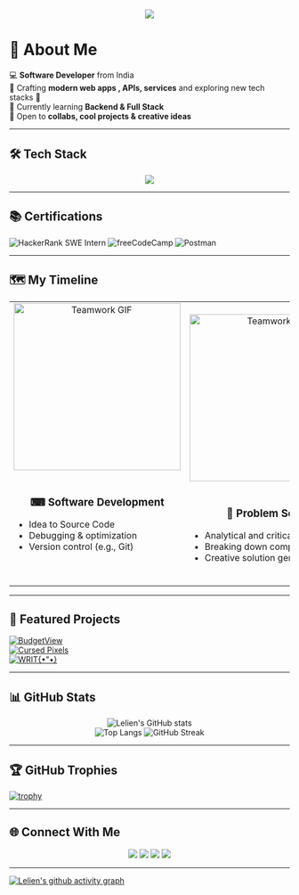 <!-- Animated Typing Intro -->
<div align="center">
  
<h1 align="center">
  <img src="https://capsule-render.vercel.app/api?type=waving&color=0:00F7FF,100:FF00FF&height=180&section=header&text=Hey!+I'm+Lelien+👋&fontSize=40&fontColor=ffffff&animation=fadeIn&fontAlignY=35" />
</h1>
</div>



# 👾 About Me  

💻  **Software Developer** from India  
🎯 Crafting **modern web apps , APIs, services** and exploring new tech stacks 🚀  
🌱 Currently learning **Backend & Full Stack**  
🤝 Open to **collabs, cool projects & creative ideas**

---

## 🛠️ Tech Stack  
<p align="center">
  <img src="https://skillicons.dev/icons?i=js,react,nodejs,express,java,go,spring,python,kotlin,tailwind,threejs,neovim" />
</p>

---

## 📚 Certifications  
![HackerRank SWE Intern](https://img.shields.io/badge/HackerRank-Software%20Engineer%20Intern-green?style=for-the-badge&logo=hackerrank)
![freeCodeCamp](https://img.shields.io/badge/freeCodeCamp-Certified-green?style=for-the-badge&logo=freecodecamp&logoColor=white)
![Postman](https://img.shields.io/badge/Postman-API%20Certified-orange?style=for-the-badge&logo=postman)

---

## 🗺️ My Timeline  

<table align="center">
  <tr>
    <!-- First GIF + Soft Skills -->
    <td align="center" width="33%">
      <img src="https://media3.giphy.com/media/v1.Y2lkPTc5MGI3NjExZjJ6emFkZ29oczU1MHVhbG03MHBndDYzOWRpNm0zcGg2c2d2N2U5YiZlcD12MV9pbnRlcm5hbF9naWZfYnlfaWQmY3Q9Zw/pbIavlMZE7TkcVriMM/giphy.gif" width="300" alt="Teamwork GIF"/>
      <br/><br/>
      <h3><strong>⌨ Software Development</strong></h3> 
      <ul align="left">
         <li>Idea to Source Code</li>
         <li>Debugging & optimization</li>
         <li>Version control (e.g., Git)</li>
      </ul>
      <br></br>
    </td> 
     <td align="center" width="33%">
      <img src="https://media0.giphy.com/media/v1.Y2lkPTc5MGI3NjExMDQ1MHRsY3Rjd2ZkOWpwOWthcGxoOHRrZnlmY2Judzk4b2hpZnJsdSZlcD12MV9pbnRlcm5hbF9naWZfYnlfaWQmY3Q9Zw/gRl82JKtOdzDr3m43F/giphy.gif" width="300" alt="Teamwork GIF"/>
       <br/><br/>
      <h3><strong>🧠 Problem Solving</strong></h3> 
      <ul align="left">
         <li>Analytical and critical thinking</li>
        <li>Breaking down complex issues</li>
        <li>Creative solution generation</li>
      </ul>
    </td>
     <td align="center" width="33%">
      <img src="https://media3.giphy.com/media/v1.Y2lkPTc5MGI3NjExdHBjMmsxNG1nd3Z3OTdiZGRyaXk4eDI1bWk5cXNvaHRyYWV4N2s2NSZlcD12MV9pbnRlcm5hbF9naWZfYnlfaWQmY3Q9Zw/YlnvMD9xkDrCu0cdip/giphy.gif" width="250" alt="Teamwork GIF"/>
      <br/><br/>
      <h3><strong>🤝 Collaboration & Teamwork</strong></h3> 
      <ul align="left">
        <li>Active listening & clear communication</li>
        <li>Thriving in group projects</li>
        <li>Helping peers grow together</li>
      </ul>
    </td>
  </tr>
</table>


---

## 🚀 Featured Projects  

[![BudgetView](https://img.shields.io/badge/BudgetView-4CAF50?style=for-the-badge&logo=vercel&logoColor=white)](https://budget-view-phi.vercel.app/dashboard)  
[![Cursed Pixels](https://img.shields.io/badge/Cursed%20Pixels-9C27B0?style=for-the-badge&logo=vercel&logoColor=white)](https://paintox.vercel.app/)  
[![WRIT{•"•}](https://img.shields.io/badge/WRIT%7B%E2%80%A2%22%E2%80%A2%7D-FF4081?style=for-the-badge&logo=vercel&logoColor=white)](https://writos.vercel.app/) 

---

## 📊 GitHub Stats  
<div align="center">

![Lelien's GitHub stats](https://github-readme-stats.vercel.app/api?username=lelixn&show_icons=true&theme=radical) <br>
![Top Langs](https://github-readme-stats.vercel.app/api/top-langs/?username=lelixn&layout=compact&theme=radical) 
![GitHub Streak](https://nirzak-streak-stats.vercel.app/?user=lelixn&theme=nightowl&hide_border=false)

</div>

---


## 🏆 GitHub Trophies  
[![trophy](https://github-profile-trophy.vercel.app/?username=lelixn&theme=radical&no-frame=true&margin-w=10&margin-h=10)](https://github.com/ryo-ma/github-profile-trophy)


---


## 🌐 Connect With Me  
<p align="center">
  <a href="https://www.linkedin.com/in/lelien-panda/"><img src="https://img.shields.io/badge/LinkedIn-0A66C2?style=for-the-badge&logo=linkedin&logoColor=white"/></a>
  <a href="mailto:lelinpanda35@gmail.com"><img src="https://img.shields.io/badge/Email-D14836?style=for-the-badge&logo=gmail&logoColor=white"/></a>
  <a href="https://github.com/lelixn"><img src="https://img.shields.io/badge/GitHub-171515?style=for-the-badge&logo=github&logoColor=white"/></a>
  <a href="https://dribbble.com/lelixn"><img src="https://img.shields.io/badge/Dribbble-EA4C89?style=for-the-badge&logo=dribbble&logoColor=white"/></a>
</p>

---

[![Lelien's github activity graph](https://github-readme-activity-graph.vercel.app/graph?username=lelixn&bg_color=000000&color=00F7FF&line=FF00FF&point=FFFFFF&area=true&hide_border=true)](https://github.com/Ashutosh00710/github-readme-activity-graph)



